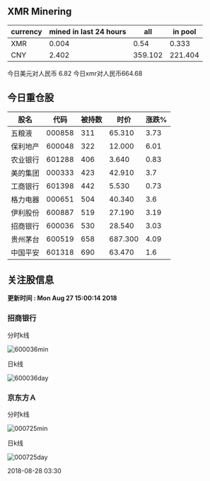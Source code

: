 ## XMR Minering

|currency|mined in last 24 hours|all|in pool|
|---|---|---|---|
|XMR|0.004|0.54|0.333|
|CNY|2.402|359.102|221.404|

今日美元对人民币 6.82	今日xmr对人民币664.68


## 今日重仓股 

|股名|代码|被持数|时价|涨跌%|
|---|---|---|---|---|
|五粮液|000858|311|65.310|3.73|
|保利地产|600048|322|12.000|6.01|
|农业银行|601288|406|3.640|0.83|
|美的集团|000333|423|42.910|3.7|
|工商银行|601398|442|5.530|0.73|
|格力电器|000651|504|40.340|3.6|
|伊利股份|600887|519|27.190|3.19|
|招商银行|600036|530|28.540|3.03|
|贵州茅台|600519|658|687.300|4.09|
|中国平安|601318|690|63.470|1.6|

## 关注股信息
**更新时间 : Mon Aug 27 15:00:14 2018**
### 招商银行 
分时k线

![600036min](http://image.sinajs.cn/newchart/min/n/sh600036.gif)

日k线

![600036day](http://image.sinajs.cn/newchart/daily/n/sh600036.gif)

### 京东方Ａ 
分时k线

![000725min](http://image.sinajs.cn/newchart/min/n/sz000725.gif)

日k线

![000725day](http://image.sinajs.cn/newchart/daily/n/sz000725.gif)

2018-08-28 03:30